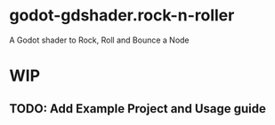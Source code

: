 # godot-gdshader.rock-n-roller
A Godot shader to Rock, Roll and Bounce a Node

# WIP

## TODO: Add Example Project and Usage guide
